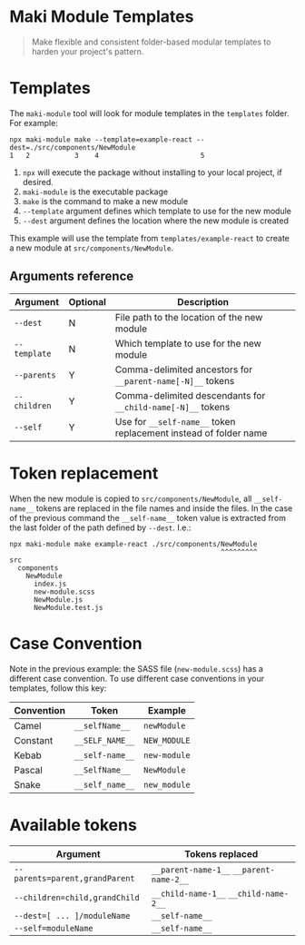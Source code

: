 # Maki Module Templates

> Make flexible and consistent folder-based modular templates to harden your project's pattern.

# Templates

The `maki-module` tool will look for module templates in the `templates` folder. For example:

```shell
npx maki-module make --template=example-react --dest=./src/components/NewModule
1   2           3    4                         5
```

1. `npx` will execute the package without installing to your local project, if desired.
1. `maki-module` is the executable package
1. `make` is the command to make a new module
1. `--template` argument defines which template to use for the new module
1. `--dest` argument defines the location where the new module is created

This example will use the template from `templates/example-react` to create a new module at `src/components/NewModule`.

## Arguments reference

| Argument     | Optional | Description                                                      |
| ------------ | -------- | ---------------------------------------------------------------- |
| `--dest`     | N        | File path to the location of the new module                      |
| `--template` | N        | Which template to use for the new module                         |
| `--parents`  | Y        | Comma-delimited ancestors for `__parent-name[-N]__` tokens       |
| `--children` | Y        | Comma-delimited descendants for `__child-name[-N]__` tokens      |
| `--self`     | Y        | Use for `__self-name__` token replacement instead of folder name |

# Token replacement

When the new module is copied to `src/components/NewModule`, all `__self-name__` tokens are replaced in the file names and inside the files. In the case of the previous command the `__self-name__` token value is extracted from the last folder of the path defined by `--dest`. I.e.:

```
npx maki-module make example-react ./src/components/NewModule
                                                    ^^^^^^^^^
src
  components
    NewModule
      index.js
      new-module.scss
      NewModule.js
      NewModule.test.js
```

# Case Convention

Note in the previous example: the SASS file (`new-module.scss`) has a different case convention. To use different case conventions in your templates, follow this key:

| Convention | Token           | Example      |
| ---------- | --------------- | ------------ |
| Camel      | `__selfName__`  | `newModule`  |
| Constant   | `__SELF_NAME__` | `NEW_MODULE` |
| Kebab      | `__self-name__` | `new-module` |
| Pascal     | `__SelfName__`  | `NewModule`  |
| Snake      | `__self_name__` | `new_module` |

# Available tokens

| Argument                       | Tokens replaced                         |
| ------------------------------ | --------------------------------------- |
| `--parents=parent,grandParent` | `__parent-name-1__` `__parent-name-2__` |
| `--children=child,grandChild`  | `__child-name-1__` `__child-name-2__`   |
| `--dest=[ ... ]/moduleName`    | `__self-name__`                         |
| `--self=moduleName`            | `__self-name__`                         |

